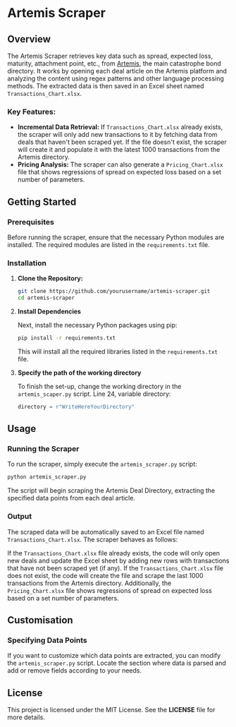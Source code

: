 # Artemis Scraper

## Overview

The Artemis Scraper retrieves key data such as spread, expected loss, maturity, attachment point, etc., from [Artemis](https://www.artemis.bm/dashboard/), the main catastrophe bond directory. It works by opening each deal article on the Artemis platform and analyzing the content using regex patterns and other language processing methods. The extracted data is then saved in an Excel sheet named `Transactions_Chart.xlsx`.

### Key Features:
- **Incremental Data Retrieval:** If `Transactions_Chart.xlsx` already exists, the scraper will only add new transactions to it by fetching data from deals that haven't been scraped yet. If the file doesn't exist, the scraper will create it and populate it with the latest 1000 transactions from the Artemis directory.
- **Pricing Analysis:** The scraper can also generate a `Pricing_Chart.xlsx` file that shows regressions of spread on expected loss based on a set number of parameters.

## Getting Started

### Prerequisites

Before running the scraper, ensure that the necessary Python modules are installed. The required modules are listed in the `requirements.txt` file.

### Installation

1. **Clone the Repository:**

   ```bash
   git clone https://github.com/yourusername/artemis-scraper.git
   cd artemis-scraper
   ```

2. **Install Dependencies**

   Next, install the necessary Python packages using pip:

   ```bash
   pip install -r requirements.txt 
   ```
   This will install all the required libraries listed in the `requirements.txt` file.

3. **Specify the path of the working directory**

    To finish the set-up, change the working directory in the `artemis_scaper.py` script.
    Line 24, variable directory:
    ```python
   directory = r"WriteHereYourDirectory" 
   ```

## Usage
### Running the Scraper
To run the scraper, simply execute the `artemis_scraper.py` script:

```bash
python artemis_scraper.py
```

The script will begin scraping the Artemis Deal Directory, extracting the specified data points from each deal article.

### Output
The scraped data will be automatically saved to an Excel file named `Transactions_Chart.xlsx`. The scraper behaves as follows:

If the `Transactions_Chart.xlsx` file already exists, the code will only open new deals and update the Excel sheet by adding new rows with transactions that have not been scraped yet (if any).
If the `Transactions_Chart.xlsx` file does not exist, the code will create the file and scrape the last 1000 transactions from the Artemis directory.
Additionally, the `Pricing_Chart.xlsx` file shows regressions of spread on expected loss based on a set number of parameters.

## Customisation

### Specifying Data Points
If you want to customize which data points are extracted, you can modify the `artemis_scraper.py` script. Locate the section where data is parsed and add or remove fields according to your needs.

## License
This project is licensed under the MIT License. See the **LICENSE** file for more details.